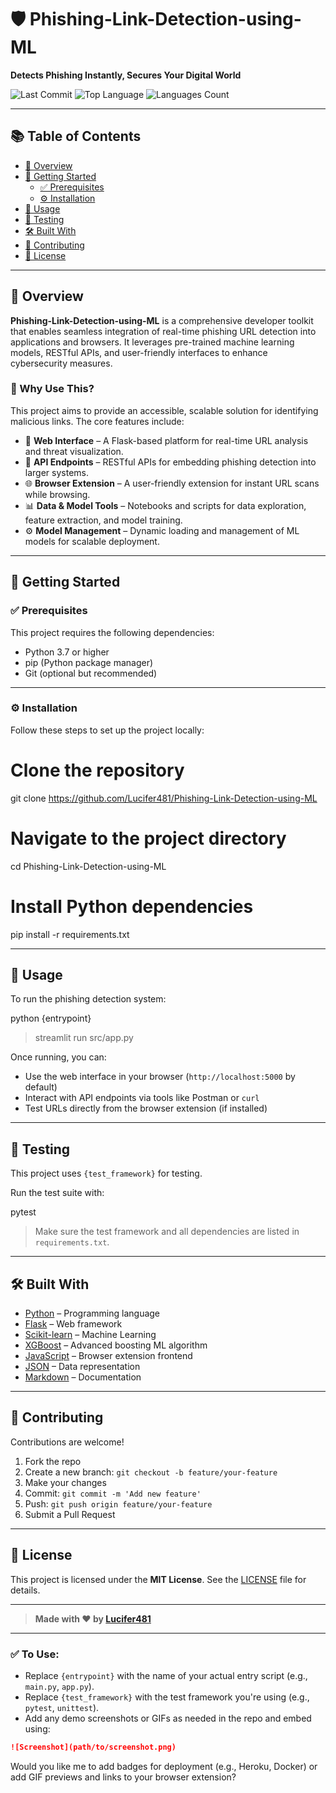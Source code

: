 
# 🛡️ Phishing-Link-Detection-using-ML

**Detects Phishing Instantly, Secures Your Digital World**

![Last Commit](https://img.shields.io/github/last-commit/Lucifer481/Phishing-Link-Detection-using-ML?style=flat-square)
![Top Language](https://img.shields.io/github/languages/top/Lucifer481/Phishing-Link-Detection-using-ML?style=flat-square)
![Languages Count](https://img.shields.io/github/languages/count/Lucifer481/Phishing-Link-Detection-using-ML?style=flat-square)

---

## 📚 Table of Contents

- [📌 Overview](#-overview)
- [🚀 Getting Started](#-getting-started)
  - [✅ Prerequisites](#-prerequisites)
  - [⚙️ Installation](#-installation)
- [🧪 Usage](#-usage)
- [🧫 Testing](#-testing)
- [🛠️ Built With](#-built-with)
- [🤝 Contributing](#-contributing)
- [📄 License](#-license)

---

## 📌 Overview

**Phishing-Link-Detection-using-ML** is a comprehensive developer toolkit that enables seamless integration of real-time phishing URL detection into applications and browsers. It leverages pre-trained machine learning models, RESTful APIs, and user-friendly interfaces to enhance cybersecurity measures.

### 🔐 Why Use This?

This project aims to provide an accessible, scalable solution for identifying malicious links. The core features include:

- 🧩 **Web Interface** – A Flask-based platform for real-time URL analysis and threat visualization.
- 🧠 **API Endpoints** – RESTful APIs for embedding phishing detection into larger systems.
- 🌐 **Browser Extension** – A user-friendly extension for instant URL scans while browsing.
- 📊 **Data & Model Tools** – Notebooks and scripts for data exploration, feature extraction, and model training.
- ⚙️ **Model Management** – Dynamic loading and management of ML models for scalable deployment.

---

## 🚀 Getting Started

### ✅ Prerequisites

This project requires the following dependencies:

- Python 3.7 or higher
- pip (Python package manager)
- Git (optional but recommended)

---

### ⚙️ Installation

Follow these steps to set up the project locally:

# Clone the repository
git clone https://github.com/Lucifer481/Phishing-Link-Detection-using-ML

# Navigate to the project directory
cd Phishing-Link-Detection-using-ML

# Install Python dependencies
pip install -r requirements.txt


---

## 🧪 Usage

To run the phishing detection system:


python {entrypoint}

> streamlit run src/app.py

Once running, you can:

* Use the web interface in your browser (`http://localhost:5000` by default)
* Interact with API endpoints via tools like Postman or `curl`
* Test URLs directly from the browser extension (if installed)

---

## 🧫 Testing

This project uses `{test_framework}` for testing.

Run the test suite with:


pytest


> Make sure the test framework and all dependencies are listed in `requirements.txt`.

---

## 🛠️ Built With

* [Python](https://www.python.org/) – Programming language
* [Flask](https://flask.palletsprojects.com/) – Web framework
* [Scikit-learn](https://scikit-learn.org/) – Machine Learning
* [XGBoost](https://xgboost.ai/) – Advanced boosting ML algorithm
* [JavaScript](https://developer.mozilla.org/en-US/docs/Web/JavaScript) – Browser extension frontend
* [JSON](https://www.json.org/) – Data representation
* [Markdown](https://www.markdownguide.org/) – Documentation

---

## 🤝 Contributing

Contributions are welcome!

1. Fork the repo
2. Create a new branch: `git checkout -b feature/your-feature`
3. Make your changes
4. Commit: `git commit -m 'Add new feature'`
5. Push: `git push origin feature/your-feature`
6. Submit a Pull Request

---

## 📄 License

This project is licensed under the **MIT License**.
See the [LICENSE](LICENSE) file for details.

---

> **Made with ❤️ by [Lucifer481](https://github.com/Lucifer481)**



---

### ✅ To Use:
- Replace `{entrypoint}` with the name of your actual entry script (e.g., `main.py`, `app.py`).
- Replace `{test_framework}` with the test framework you're using (e.g., `pytest`, `unittest`).
- Add any demo screenshots or GIFs as needed in the repo and embed using:
```markdown
![Screenshot](path/to/screenshot.png)
````

Would you like me to add badges for deployment (e.g., Heroku, Docker) or add GIF previews and links to your browser extension?
